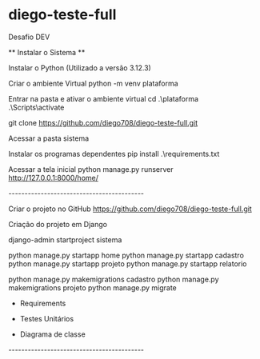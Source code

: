 # diego-teste-full
Desafio DEV


** Instalar o Sistema **

Instalar o Python 
(Utilizado a versão 3.12.3)

Criar o ambiente Virtual
python -m venv plataforma

Entrar na pasta e ativar o ambiente virtual
cd .\plataforma\
.\Scripts\activate

git clone https://github.com/diego708/diego-teste-full.git

Acessar a pasta sistema

Instalar os programas dependentes
pip install .\requirements.txt

Acessar a tela inicial 
python manage.py runserver
http://127.0.0.1:8000/home/


*-*-*-*-*-*-*-*-*-*-*-*-*-*-*-*-*-*-*-*-*-*-*-*-*-*-*-*-*-*-*-*-*-*-*-*-*-*-*-*-*-*-

Criar o projeto no GitHub
https://github.com/diego708/diego-teste-full.git

Criação do projeto em Django

django-admin startproject sistema

python manage.py startapp home
python manage.py startapp cadastro
python manage.py startapp projeto
python manage.py startapp relatorio


python manage.py makemigrations cadastro
python manage.py makemigrations projeto
python manage.py migrate

* Requirements

* Testes Unitários

* Diagrama de classe

*-*-*-*-*-*-*-*-*-*-*-*-*-*-*-*-*-*-*-*-*-*-*-*-*-*-*-*-*-*-*-*-*-*-*-*-*-*-*-*-*-*-

